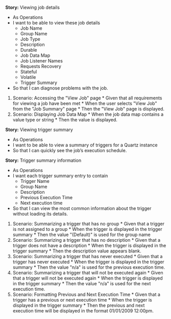 **Story:** Viewing job details

  * As Operations
  * I want to be able to view these job details
    * Job Name
    * Group Name
    * Job Type
    * Description
    * Durable
    * Job Data Map
    * Job Listener Names
    * Requests Recovery
    * Stateful
    * Volatile
    * Trigger Summary
  * So that I can diagnose problems with the job.

  1. Scenario: Accessing the "View Job" page
    * Given that all requirements for viewing a job have been met
    * When the user selects "View Job" from the "Job Summary" page
    * Then the "View Job" page is displayed.
  1. Scenario: Displaying Job Data Map
    * When the job data map contains a value type or string
    * Then the value is displayed.

**Story:** Viewing trigger summary

  * As Operations
  * I want to be able to view a summary of triggers for a Quartz instance
  * So that I can quickly see the job’s execution schedule.

**Story:** Trigger summary information

  * As Operations
  * I want each trigger summary entry to contain
    * Trigger Name
    * Group Name
    * Description
    * Previous Execution Time
    * Next execution time
  * So that I can view the most common information about the trigger without loading its details.

  1. Scenario: Summarizing a trigger that has no group
    * Given that a trigger is not assigned to a group
    * When the trigger is displayed in the trigger summary
    * Then the value "(Default)" is used for the group name
  1. Scenario: Summarizing a trigger that has no description
    * Given that a trigger does not have a description
    * When the trigger is displayed in the trigger summary
    * Then the description value appears blank.
  1. Scenario: Summarizing a trigger that has never executed
    * Given that a trigger has never executed
    * When the trigger is displayed in the trigger summary
    * Then the value "n/a" is used for the previous execution time.
  1. Scenario: Summarizing a trigger that will not be executed again
    * Given that a trigger will not be executed again
    * When the trigger is displayed in the trigger summary
    * Then the value "n/a" is used for the next execution time.
  1. Scenario: Formatting Previous and Next Execution Time
    * Given that a trigger has a previous or next execution time
    * When the trigger is displayed in the trigger summary
    * Then the previous and next execution time will be displayed in the format 01/01/2009 12:00pm.